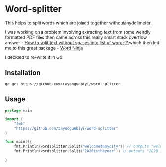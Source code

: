 # Word-splitter

This helps to split words which are joined together withoutanydelimeter.

I was working on a problem involving extracting text from some weirdly formatted PDF files then came across this really smart stack overflow answer - [How to split text without spaces into list of words ?
](https://stackoverflow.com/questions/8870261/how-to-split-text-without-spaces-into-list-of-words/11642687#11642687) which then led me to this great package - [Word Ninja](https://github.com/keredson/wordninja)

I decided to re-write it in Go.

## Installation

```
go get https://github.com/tayoogunbiyi/word-splitter
```

## Usage

```go
package main

import (
    "fmt"
	"https://github.com/tayoogunbiyi/word-splitter"
)

func main(){
    fmt.Println(wordsplitter.Split("welcometomycity")) // outputs "welcome to my city"
    fmt.Println(wordsplitter.Split("2020istheyear")) // outputs "2020 is the year"

}

```
